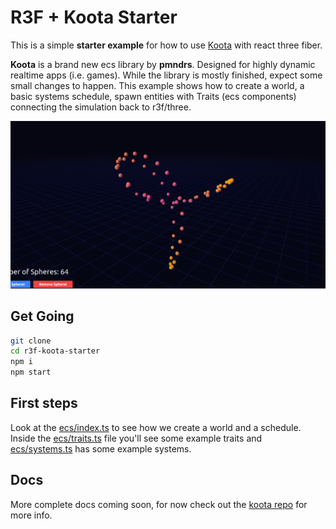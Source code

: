 # R3F + Koota Starter


This is a simple **starter example** for how to use [Koota](https://github.com/pmndrs/koota) with react three fiber.


**Koota** is a brand new ecs library by **pmndrs**. Designed for highly dynamic realtime apps (i.e. games).
While the library is mostly finished, expect some small changes to happen.
This example shows how to create a world, a basic systems schedule, spawn entities with Traits (ecs components)
connecting the simulation back to r3f/three.


![screenshot](./screenshot.png)

## Get Going
```bash
git clone
cd r3f-koota-starter
npm i
npm start
```
## First steps
Look at the [ecs/index.ts](src%2Fecs%2Findex.ts) to see how we create a world and a schedule.
Inside the [ecs/traits.ts](src%2Fecs%2Findex.ts) file you'll see some example traits and
[ecs/systems.ts](src%2Fecs%2Findex.ts) has some example systems.

## Docs
More complete docs coming soon, for now check out the [koota repo](https://github.com/pmndrs/koota) for more info.


 


